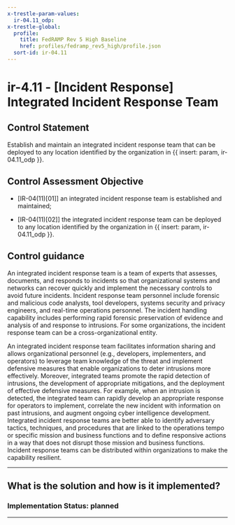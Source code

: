 ```yaml
---
x-trestle-param-values:
  ir-04.11_odp:
x-trestle-global:
  profile:
    title: FedRAMP Rev 5 High Baseline
    href: profiles/fedramp_rev5_high/profile.json
  sort-id: ir-04.11
---
```


# ir-4.11 - \[Incident Response\] Integrated Incident Response Team

## Control Statement

Establish and maintain an integrated incident response team that can be deployed to any location identified by the organization in {{ insert: param, ir-04.11_odp }}.

## Control Assessment Objective

- \[IR-04(11)[01]\] an integrated incident response team is established and maintained;

- \[IR-04(11)[02]\] the integrated incident response team can be deployed to any location identified by the organization in {{ insert: param, ir-04.11_odp }}.

## Control guidance

An integrated incident response team is a team of experts that assesses, documents, and responds to incidents so that organizational systems and networks can recover quickly and implement the necessary controls to avoid future incidents. Incident response team personnel include forensic and malicious code analysts, tool developers, systems security and privacy engineers, and real-time operations personnel. The incident handling capability includes performing rapid forensic preservation of evidence and analysis of and response to intrusions. For some organizations, the incident response team can be a cross-organizational entity.

An integrated incident response team facilitates information sharing and allows organizational personnel (e.g., developers, implementers, and operators) to leverage team knowledge of the threat and implement defensive measures that enable organizations to deter intrusions more effectively. Moreover, integrated teams promote the rapid detection of intrusions, the development of appropriate mitigations, and the deployment of effective defensive measures. For example, when an intrusion is detected, the integrated team can rapidly develop an appropriate response for operators to implement, correlate the new incident with information on past intrusions, and augment ongoing cyber intelligence development. Integrated incident response teams are better able to identify adversary tactics, techniques, and procedures that are linked to the operations tempo or specific mission and business functions and to define responsive actions in a way that does not disrupt those mission and business functions. Incident response teams can be distributed within organizations to make the capability resilient.

______________________________________________________________________

## What is the solution and how is it implemented?

<!-- For implementation status enter one of: implemented, partial, planned, alternative, not-applicable -->

<!-- Note that the list of rules under ### Rules: is read-only and changes will not be captured after assembly to JSON -->
<!-- Add control implementation description here for control: ir-4.11 -->

### Implementation Status: planned

______________________________________________________________________
